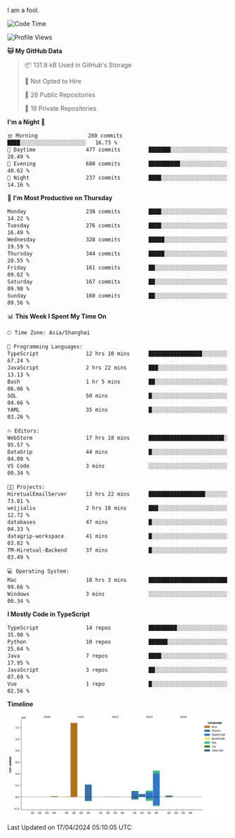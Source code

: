 I am a fool.

<!--START_SECTION:waka-->
![Code Time](http://img.shields.io/badge/Code%20Time-1%2C328%20hrs%2033%20mins-blue)

![Profile Views](http://img.shields.io/badge/Profile%20Views-7-blue)

**🐱 My GitHub Data** 

> 📦 131.8 kB Used in GitHub's Storage 
 > 
> 🚫 Not Opted to Hire
 > 
> 📜 26 Public Repositories 
 > 
> 🔑 19 Private Repositories 
 > 
**I'm a Night 🦉** 

```text
🌞 Morning                280 commits         ████░░░░░░░░░░░░░░░░░░░░░   16.73 % 
🌆 Daytime                477 commits         ███████░░░░░░░░░░░░░░░░░░   28.49 % 
🌃 Evening                680 commits         ██████████░░░░░░░░░░░░░░░   40.62 % 
🌙 Night                  237 commits         ████░░░░░░░░░░░░░░░░░░░░░   14.16 % 
```
📅 **I'm Most Productive on Thursday** 

```text
Monday                   238 commits         ████░░░░░░░░░░░░░░░░░░░░░   14.22 % 
Tuesday                  276 commits         ████░░░░░░░░░░░░░░░░░░░░░   16.49 % 
Wednesday                328 commits         █████░░░░░░░░░░░░░░░░░░░░   19.59 % 
Thursday                 344 commits         █████░░░░░░░░░░░░░░░░░░░░   20.55 % 
Friday                   161 commits         ██░░░░░░░░░░░░░░░░░░░░░░░   09.62 % 
Saturday                 167 commits         ██░░░░░░░░░░░░░░░░░░░░░░░   09.98 % 
Sunday                   160 commits         ██░░░░░░░░░░░░░░░░░░░░░░░   09.56 % 
```


📊 **This Week I Spent My Time On** 

```text
🕑︎ Time Zone: Asia/Shanghai

💬 Programming Languages: 
TypeScript               12 hrs 10 mins      █████████████████░░░░░░░░   67.24 % 
JavaScript               2 hrs 22 mins       ███░░░░░░░░░░░░░░░░░░░░░░   13.13 % 
Bash                     1 hr 5 mins         ██░░░░░░░░░░░░░░░░░░░░░░░   06.06 % 
SQL                      50 mins             █░░░░░░░░░░░░░░░░░░░░░░░░   04.66 % 
YAML                     35 mins             █░░░░░░░░░░░░░░░░░░░░░░░░   03.26 % 

🔥 Editors: 
WebStorm                 17 hrs 18 mins      ████████████████████████░   95.57 % 
DataGrip                 44 mins             █░░░░░░░░░░░░░░░░░░░░░░░░   04.09 % 
VS Code                  3 mins              ░░░░░░░░░░░░░░░░░░░░░░░░░   00.34 % 

🐱‍💻 Projects: 
HiretualEmailServer      13 hrs 22 mins      ██████████████████░░░░░░░   73.81 % 
weijialiu                2 hrs 18 mins       ███░░░░░░░░░░░░░░░░░░░░░░   12.72 % 
databases                47 mins             █░░░░░░░░░░░░░░░░░░░░░░░░   04.33 % 
datagrip-workspace       41 mins             █░░░░░░░░░░░░░░░░░░░░░░░░   03.82 % 
TM-Hiretual-Backend      37 mins             █░░░░░░░░░░░░░░░░░░░░░░░░   03.49 % 

💻 Operating System: 
Mac                      18 hrs 3 mins       █████████████████████████   99.66 % 
Windows                  3 mins              ░░░░░░░░░░░░░░░░░░░░░░░░░   00.34 % 
```

**I Mostly Code in TypeScript** 

```text
TypeScript               14 repos            █████████░░░░░░░░░░░░░░░░   35.90 % 
Python                   10 repos            ██████░░░░░░░░░░░░░░░░░░░   25.64 % 
Java                     7 repos             ████░░░░░░░░░░░░░░░░░░░░░   17.95 % 
JavaScript               3 repos             ██░░░░░░░░░░░░░░░░░░░░░░░   07.69 % 
Vue                      1 repo              █░░░░░░░░░░░░░░░░░░░░░░░░   02.56 % 
```



**Timeline**

![Lines of Code chart](https://raw.githubusercontent.com/VeejaLiu/VeejaLiu/master/assets/bar_graph.png)


 Last Updated on 17/04/2024 05:10:05 UTC
<!--END_SECTION:waka-->
